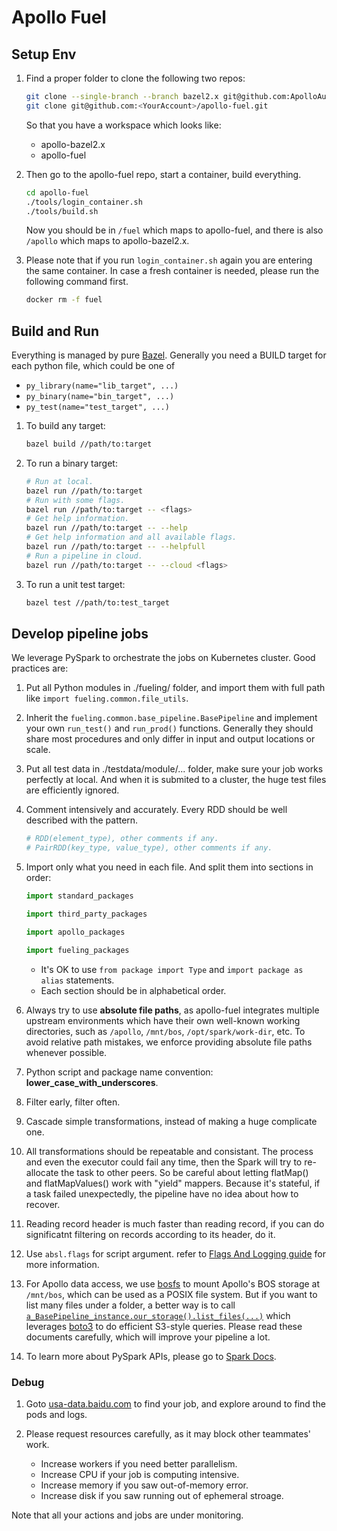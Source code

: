 # Apollo Fuel

## Setup Env

1. Find a proper folder to clone the following two repos:

   ```bash
   git clone --single-branch --branch bazel2.x git@github.com:ApolloAuto/apollo.git apollo-bazel2.x
   git clone git@github.com:<YourAccount>/apollo-fuel.git
   ```

   So that you have a workspace which looks like:

   - apollo-bazel2.x
   - apollo-fuel

1. Then go to the apollo-fuel repo, start a container, build everything.

   ```bash
   cd apollo-fuel
   ./tools/login_container.sh
   ./tools/build.sh
   ```

   Now you should be in `/fuel` which maps to apollo-fuel, and there is also `/apollo` which maps to
   apollo-bazel2.x.

1. Please note that if you run `login_container.sh` again you are entering the same container. In
   case a fresh container is needed, please run the following command first.

   ```bash
   docker rm -f fuel
   ```

## Build and Run

Everything is managed by pure [Bazel](https://docs.bazel.build/versions/master/be/python.html).
Generally you need a BUILD target for each python file, which could be one of

* `py_library(name="lib_target", ...)`
* `py_binary(name="bin_target", ...)`
* `py_test(name="test_target", ...)`

1. To build any target:

   ```bash
   bazel build //path/to:target
   ```

1. To run a binary target:

   ```bash
   # Run at local.
   bazel run //path/to:target
   # Run with some flags.
   bazel run //path/to:target -- <flags>
   # Get help information.
   bazel run //path/to:target -- --help
   # Get help information and all available flags.
   bazel run //path/to:target -- --helpfull
   # Run a pipeline in cloud.
   bazel run //path/to:target -- --cloud <flags>
   ```

1. To run a unit test target:

   ```bash
   bazel test //path/to:test_target
   ```

## Develop pipeline jobs

We leverage PySpark to orchestrate the jobs on Kubernetes cluster. Good
practices are:

1. Put all Python modules in ./fueling/ folder, and import them with full path
   like `import fueling.common.file_utils`.
1. Inherit the `fueling.common.base_pipeline.BasePipeline` and implement your
   own `run_test()` and `run_prod()` functions. Generally they should share most
   procedures and only differ in input and output locations or scale.
1. Put all test data in ./testdata/module/... folder, make sure your job works
   perfectly at local. And when it is submited to a cluster, the huge test files
   are efficiently ignored.
1. Comment intensively and accurately. Every RDD should be well described with
   the pattern.

   ```python
   # RDD(element_type), other comments if any.
   # PairRDD(key_type, value_type), other comments if any.
   ```

1. Import only what you need in each file. And split them into sections in
   order:

   ```python
   import standard_packages

   import third_party_packages

   import apollo_packages

   import fueling_packages
   ```

   * It's OK to use `from package import Type` and `import package as alias`
     statements.
   * Each section should be in alphabetical order.

1. Always try to use **absolute file paths**, as apollo-fuel integrates multiple
   upstream environments which have their own well-known working directories,
   such as `/apollo`, `/mnt/bos`, `/opt/spark/work-dir`, etc. To avoid relative
   path mistakes, we enforce providing absolute file paths whenever possible.
1. Python script and package name convention: **lower_case_with_underscores**.
1. Filter early, filter often.
1. Cascade simple transformations, instead of making a huge complicate one.
1. All transformations should be repeatable and consistant. The process and even
   the executor could fail any time, then the Spark will try to re-allocate the
   task to other peers. So be careful about letting flatMap() and
   flatMapValues() work with "yield" mappers. Because it's stateful, if a task
   failed unexpectedly, the pipeline have no idea about how to recover.
1. Reading record header is much faster than reading record, if you can do
   significatnt filtering on records according to its header, do it.
1. Use `absl.flags` for script argument. refer to
   [Flags And Logging guide](docs/flags-and-logging-guide.md) for more
   information.
1. For Apollo data access, we use [bosfs](https://cloud.baidu.com/doc/BOS/s/Ajwvyqhya)
   to mount Apollo's BOS storage at `/mnt/bos`, which can be used as a POSIX
   file system. But if you want to list many files under a folder, a better way
   is to call [`a_BasePipeline_instance.our_storage().list_files(...)`](fueling/common/bos_client.py#L74)
   which leverages [boto3](https://cloud.baidu.com/doc/BOS/s/ojwvyq973#aws-sdk-for-python)
   to do efficient S3-style queries. Please read these documents carefully,
   which will improve your pipeline a lot.
1. To learn more about PySpark APIs, please go to
   [Spark Docs](https://spark.apache.org/docs/latest/api/python/pyspark.html).

### Debug

1. Goto [usa-data.baidu.com](http://usa-data.baidu.com:8001/api/v1/namespaces/default/services/http:warehouse-service:8000/proxy/jobs)
   to find your job, and explore around to find the pods and logs.

1. Please request resources carefully, as it may block other teammates' work.

   * Increase workers if you need better parallelism.
   * Increase CPU if your job is computing intensive.
   * Increase memory if you saw out-of-memory error.
   * Increase disk if you saw running out of ephemeral stroage.

Note that all your actions and jobs are under monitoring.

